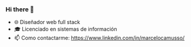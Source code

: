 ### Hi there 👋
<!--
**marcelowebdesigner/marcelowebdesigner** is a ✨ _special_ ✨ repository because its `README.md` (this file) appears on your GitHub profile.

Here are some ideas to get you started:

- 🔭 I’m currently working on ...
- 🌱 I’m currently learning ...
- 👯 I’m looking to collaborate on ...
- 🤔 I’m looking for help with ...
- 💬 Ask me about ...
- 📫 How to reach me: ...
- 😄 Pronouns: ...
- ⚡ Fun fact: ...
-->

- 🌐 Diseñador web full stack 
- 🎓 Licenciado en sistemas de información
- 📫 Como contactarme: https://www.linkedin.com/in/marcelocamusso/
